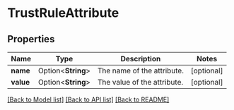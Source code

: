 # TrustRuleAttribute

## Properties

Name | Type | Description | Notes
------------ | ------------- | ------------- | -------------
**name** | Option<**String**> | The name of the attribute. | [optional]
**value** | Option<**String**> | The value of the attribute. | [optional]

[[Back to Model list]](../README.md#documentation-for-models) [[Back to API list]](../README.md#documentation-for-api-endpoints) [[Back to README]](../README.md)


